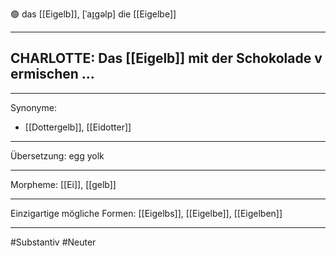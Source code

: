🟢 das [[Eigelb]], [ˈaɪ̯gəlp]
die [[Eigelbe]]

---

## CHARLOTTE: Das [[Eigelb]] mit der Schokolade vermischen …

---

Synonyme:

- [[Dottergelb]], [[Eidotter]]

---

Übersetzung: egg yolk

---

Morpheme:
[[Ei]], [[gelb]]

---

Einzigartige mögliche Formen: [[Eigelbs]], [[Eigelbe]], [[Eigelben]]

---

#Substantiv #Neuter
